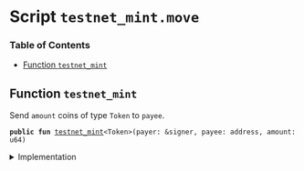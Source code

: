 
<a name="SCRIPT"></a>

# Script `testnet_mint.move`

### Table of Contents

-  [Function `testnet_mint`](#SCRIPT_testnet_mint)



<a name="SCRIPT_testnet_mint"></a>

## Function `testnet_mint`

Send
<code>amount</code> coins of type
<code>Token</code> to
<code>payee</code>.


<pre><code><b>public</b> <b>fun</b> <a href="#SCRIPT_testnet_mint">testnet_mint</a>&lt;Token&gt;(payer: &signer, payee: address, amount: u64)
</code></pre>



<details>
<summary>Implementation</summary>


<pre><code><b>fun</b> <a href="#SCRIPT_testnet_mint">testnet_mint</a>&lt;Token&gt;(payer: &signer, payee: address, amount: u64) {
  <b>assert</b>(<a href="../../modules/doc/LibraAccount.md#0x1_LibraAccount_exists_at">LibraAccount::exists_at</a>(payee), 8000971);
  <b>assert</b>(<a href="../../modules/doc/Signer.md#0x1_Signer_address_of">Signer::address_of</a>(payer) == 0xDD, 8000972);
  // Each mint amount must be under the dual attestation threshold. This is because the "minter" is
  // is a <a href="../../modules/doc/DesignatedDealer.md#0x1_DesignatedDealer">DesignatedDealer</a> account, and the recipient (at least in the current testnet) will always
  // be a <a href="../../modules/doc/DesignatedDealer.md#0x1_DesignatedDealer">DesignatedDealer</a> or <a href="../../modules/doc/VASP.md#0x1_VASP">VASP</a>.
  <b>assert</b>(
      <a href="../../modules/doc/Libra.md#0x1_Libra_approx_lbr_for_value">Libra::approx_lbr_for_value</a>&lt;Token&gt;(amount) &lt; <a href="../../modules/doc/DualAttestation.md#0x1_DualAttestation_get_cur_microlibra_limit">DualAttestation::get_cur_microlibra_limit</a>(),
      8000973
  );
  <b>let</b> payer_withdrawal_cap = <a href="../../modules/doc/LibraAccount.md#0x1_LibraAccount_extract_withdraw_capability">LibraAccount::extract_withdraw_capability</a>(payer);
  <a href="../../modules/doc/LibraAccount.md#0x1_LibraAccount_pay_from">LibraAccount::pay_from</a>&lt;Token&gt;(&payer_withdrawal_cap, payee, amount, x"", x"");
  <a href="../../modules/doc/LibraAccount.md#0x1_LibraAccount_restore_withdraw_capability">LibraAccount::restore_withdraw_capability</a>(payer_withdrawal_cap);
}
</code></pre>



</details>
